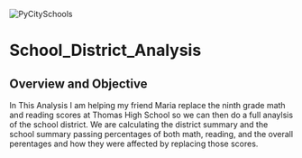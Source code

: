 ![PyCitySchools](https://user-images.githubusercontent.com/105253626/178167028-be3e36c2-a248-4533-b469-3cdcebc0be0a.png)

# School_District_Analysis

## Overview and Objective
In This Analysis I am helping my friend Maria replace the ninth grade math and reading scores at Thomas High School so we can then do a full anaylsis of the school district. We are calculating the district summary and the school summary passing percentages of both math, reading, and the overall perentages and how they were affected by replacing those scores.


